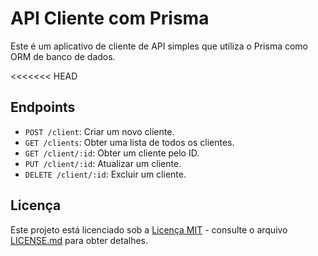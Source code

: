 # API Cliente com Prisma

Este é um aplicativo de cliente de API simples que utiliza o Prisma como ORM de banco de dados.

<<<<<<< HEAD

## Endpoints

- `POST /client`: Criar um novo cliente.
- `GET /clients`: Obter uma lista de todos os clientes.
- `GET /client/:id`: Obter um cliente pelo ID.
- `PUT /client/:id`: Atualizar um cliente.
- `DELETE /client/:id`: Excluir um cliente.

## Licença

Este projeto está licenciado sob a [Licença MIT](LICENSE.md) - consulte o arquivo [LICENSE.md](LICENSE.md) para obter detalhes.
